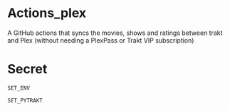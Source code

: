 # Actions_plex
A GitHub actions that syncs the movies, shows and ratings between trakt and Plex (without needing a PlexPass or Trakt VIP subscription)

# Secret

```SET_ENV```

```SET_PYTRAKT```
